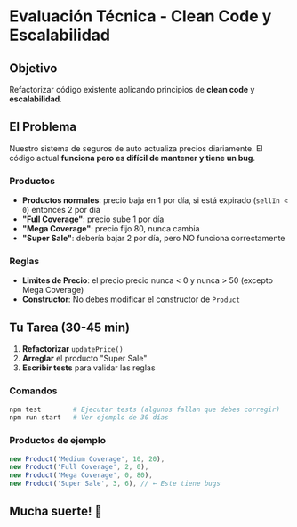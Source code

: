 # Evaluación Técnica - Clean Code y Escalabilidad

## Objetivo
Refactorizar código existente aplicando principios de **clean code** y **escalabilidad**. 

## El Problema
Nuestro sistema de seguros de auto actualiza precios diariamente. El código actual **funciona pero es difícil de mantener y tiene un bug**.

### Productos 
- **Productos normales**: precio baja en 1 por día, si está expirado (`sellIn < 0`) entonces 2 por día 
- **"Full Coverage"**: precio sube 1 por día
- **"Mega Coverage"**: precio fijo 80, nunca cambia
- **"Super Sale"**: debería bajar 2 por día, pero NO funciona correctamente

### Reglas
- **Limites de Precio**: el precio precio nunca < 0 y nunca > 50 (excepto Mega Coverage)
- **Constructor**: No debes modificar el constructor de `Product`

## Tu Tarea (30-45 min)

1. **Refactorizar** `updatePrice()`
2. **Arreglar** el producto "Super Sale" 
3. **Escribir tests** para validar las reglas

### Comandos
```bash
npm test        # Ejecutar tests (algunos fallan que debes corregir)
npm run start   # Ver ejemplo de 30 días
```

### Productos de ejemplo
```js
new Product('Medium Coverage', 10, 20),
new Product('Full Coverage', 2, 0),
new Product('Mega Coverage', 0, 80),
new Product('Super Sale', 3, 6), // ← Este tiene bugs
```

## Mucha suerte! 🚀